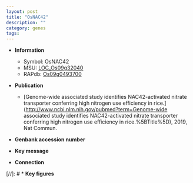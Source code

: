 ```yaml
---
layout: post
title: "OsNAC42"
description: ""
category: genes
tags: 
---
```


* **Information**  
    + Symbol: OsNAC42  
    + MSU: [LOC_Os09g32040](http://rice.plantbiology.msu.edu/cgi-bin/ORF_infopage.cgi?orf=LOC_Os09g32040)  
    + RAPdb: [Os09g0493700](http://rapdb.dna.affrc.go.jp/viewer/gbrowse_details/irgsp1?name=Os09g0493700)  

* **Publication**  
    + [Genome-wide associated study identifies NAC42-activated nitrate transporter conferring high nitrogen use efficiency in rice.](http://www.ncbi.nlm.nih.gov/pubmed?term=Genome-wide associated study identifies NAC42-activated nitrate transporter conferring high nitrogen use efficiency in rice.%5BTitle%5D), 2019, Nat Commun.

* **Genbank accession number**  

* **Key message**  

* **Connection**  

[//]: # * **Key figures**  


